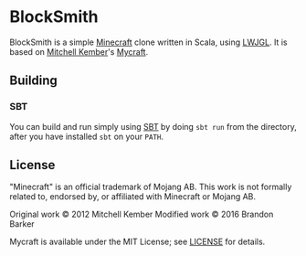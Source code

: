 # BlockSmith

BlockSmith is a simple [Minecraft](https://minecraft.net) clone written in Scala, using [LWJGL](https://www.lwjgl.org). It is based on [Mitchell Kember](https://github.com/mk12)'s [Mycraft](https://github.com/bbarker/mycraft).

## Building

### SBT

You can build and run simply using [SBT](http://www.scala-sbt.org/) by doing `sbt run` from the directory, after you have installed `sbt` on your `PATH`.


## License

"Minecraft" is an official trademark of Mojang AB. This work is not formally related to, endorsed by, or affiliated with Minecraft or Mojang AB.

Original work © 2012 Mitchell Kember
Modified work © 2016 Brandon Barker

Mycraft is available under the MIT License; see [LICENSE](LICENSE-Original.md) for details.
